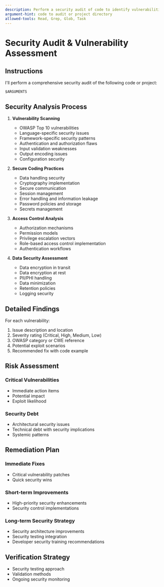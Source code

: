 ```yaml
---
description: Perform a security audit of code to identify vulnerabilities and security issues
argument-hint: code to audit or project directory
allowed-tools: Read, Grep, Glob, Task
---
```


# Security Audit & Vulnerability Assessment

## Instructions

I'll perform a comprehensive security audit of the following code or project:

```
$ARGUMENTS
```

## Security Analysis Process

1. **Vulnerability Scanning**
   - OWASP Top 10 vulnerabilities
   - Language-specific security issues
   - Framework-specific security patterns
   - Authentication and authorization flaws
   - Input validation weaknesses
   - Output encoding issues
   - Configuration security

2. **Secure Coding Practices**
   - Data handling security
   - Cryptography implementation
   - Secure communication
   - Session management
   - Error handling and information leakage
   - Password policies and storage
   - Secrets management

3. **Access Control Analysis**
   - Authorization mechanisms
   - Permission models
   - Privilege escalation vectors
   - Role-based access control implementation
   - Authentication workflows

4. **Data Security Assessment**
   - Data encryption in transit
   - Data encryption at rest
   - PII/PHI handling
   - Data minimization
   - Retention policies
   - Logging security

## Detailed Findings

For each vulnerability:
1. Issue description and location
2. Severity rating (Critical, High, Medium, Low)
3. OWASP category or CWE reference
4. Potential exploit scenarios
5. Recommended fix with code example

## Risk Assessment

### Critical Vulnerabilities
- Immediate action items
- Potential impact
- Exploit likelihood

### Security Debt
- Architectural security issues
- Technical debt with security implications
- Systemic patterns

## Remediation Plan

### Immediate Fixes
- Critical vulnerability patches
- Quick security wins

### Short-term Improvements
- High-priority security enhancements
- Security control implementations

### Long-term Security Strategy
- Security architecture improvements
- Security testing integration
- Developer security training recommendations

## Verification Strategy
- Security testing approach
- Validation methods
- Ongoing security monitoring